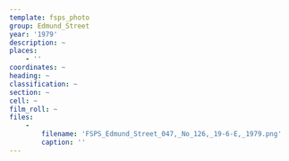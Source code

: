 ```yaml
---
template: fsps_photo
group: Edmund_Street
year: '1979'
description: ~
places:
    - ''
coordinates: ~
heading: ~
classification: ~
section: ~
cell: ~
film_roll: ~
files:
    -
        filename: 'FSPS_Edmund_Street_047,_No_126,_19-6-E,_1979.png'
        caption: ''
---
```

